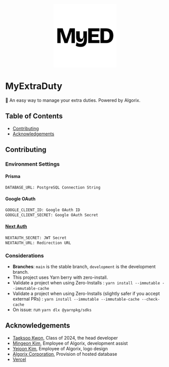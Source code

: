 <p align="center">
    <a href="https://myextraduty.com"><img style="width: 200px; height: 200px;" src="https://github.com/YTG2G3/myextraduty/blob/development/public/myed_logo_light.png?raw=true" /></a>
</p>

# MyExtraDuty

📅 An easy way to manage your extra duties. Powered by Algorix.

## Table of Contents

- [Contributing](#contributing)
- [Acknowledgements](#acknowledgements)

## Contributing

### Environment Settings

#### Prisma

```
DATABASE_URL: PostgreSQL Connection String
```

#### Google OAuth

```
GOOGLE_CLIENT_ID: Google OAuth ID
GOOGLE_CLIENT_SECRET: Google OAuth Secret
```

#### [Next Auth](https://next-auth.js.org/configuration/options)

```
NEXTAUTH_SECRET: JWT Secret
NEXTAUTH_URL: Redirection URL
```

### Considerations

- **Branches**: `main` is the stable branch, `development` is the development branch.
- This project uses Yarn berry with zero-install.
- Validate a project when using Zero-Installs : `yarn install --immutable --immutable-cache`
- Validate a project when using Zero-Installs (slightly safer if you accept external PRs) : `yarn install --immutable --immutable-cache --check-cache`
- On issue: run `yarn dlx @yarnpkg/sdks`

## Acknowledgements

- [Taeksoo Kwon](https://github.com/YTG2G3), Class of 2024, the head developer
- [Mingeon Kim](https://github.com/issac4892), Employee of Algorix, development assist
- [Yejoon Kim](https://github.com/unsignd), Employee of Algorix, logo design
- [Algorix Corporation](https://github.com/algorix-corp), Provision of hosted database
- [Vercel](https://vercel.com)
